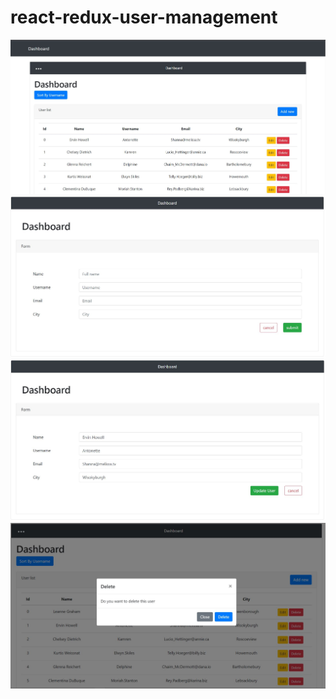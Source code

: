 # react-redux-user-management

![](src/docs/images/usermanagement.jpg)
![](src/docs/images/addpage.jpg)
![](src/docs/images/updatepage.jpg)
![](src/docs/images/deleteModal.jpg)
